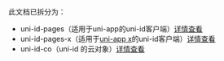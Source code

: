 此文档已拆分为：
- uni-id-pages（适用于uni-app的uni-id客户端）[详情查看](./app.md)
- uni-id-pages-x（适用于[uni-app x](/uni-app-x/README.md)的uni-id客户端）[详情查看](./app-x.md)
- uni-id-co（uni-id 的云对象）[详情查看](./cloud-object.md)
